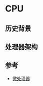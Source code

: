 # CPU

## 历史背景

## 处理器架构

## 参考

* [微处理器](https://zh.wikipedia.org/wiki/%E5%BE%AE%E5%A4%84%E7%90%86%E5%99%A8)
